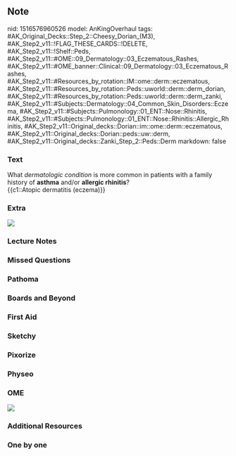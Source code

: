 ## Note
nid: 1516576960526
model: AnKingOverhaul
tags: #AK_Original_Decks::Step_2::Cheesy_Dorian_(M3), #AK_Step2_v11::!FLAG_THESE_CARDS::!DELETE, #AK_Step2_v11::!Shelf::Peds, #AK_Step2_v11::#OME::09_Dermatology::03_Eczematous_Rashes, #AK_Step2_v11::#OME_banner::Clinical::09_Dermatology::03_Eczematous_Rashes, #AK_Step2_v11::#Resources_by_rotation::IM::ome::derm::eczematous, #AK_Step2_v11::#Resources_by_rotation::Peds::uworld::derm::derm_dorian, #AK_Step2_v11::#Resources_by_rotation::Peds::uworld::derm::derm_zanki, #AK_Step2_v11::#Subjects::Dermatology::04_Common_Skin_Disorders::Eczema, #AK_Step2_v11::#Subjects::Pulmonology::01_ENT::Nose::Rhinitis, #AK_Step2_v11::#Subjects::Pulmonology::01_ENT::Nose::Rhinitis::Allergic_Rhinitis, #AK_Step2_v11::Original_decks::Dorian::im::ome::derm::eczematous, #AK_Step2_v11::Original_decks::Dorian::peds::uw::derm, #AK_Step2_v11::Original_decks::Zanki_Step_2::Peds::Derm
markdown: false

### Text
<div>
  What <i>dermatologic condition</i> is more common in patients
  with a family history of <b>asthma</b> and/or <b>allergic
  rhinitis</b>?
</div>
<div>
  {{c1::Atopic dermatitis (eczema)}}
</div>

### Extra
<img src="ecz.png">

### Lecture Notes


### Missed Questions


### Pathoma


### Boards and Beyond


### First Aid


### Sketchy


### Pixorize


### Physeo


### OME
<div class="ome-widget">
  <a href=
  "https://onlinemeded.org/spa/dermatology/eczematous-rashes/acquire?ref=anki">
  <img src="_OME_AnkiFlashcards_Lesson_4.png"></a>
</div>

### Additional Resources


### One by one

